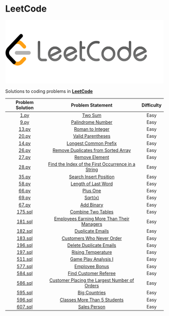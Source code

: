 # LeetCode

<p align="center">
  <img width=550" height="200" src=/assets/LeetCode.png>
</p>

Solutions to coding problems in **[LeetCode](https://leetcode.com/)**

|  Problem Solution  |                 Problem Statement                 | Difficulty |
| :----------------: | :-----------------------------------------------: | :--------: |
| [1.py](python/1.py) | [Two Sum](https://leetcode.com/problems/two-sum/) |    Easy    |
| [9.py](python/9.py) | [Palindrome Number](https://leetcode.com/problems/palindrome-number/) |    Easy    |
| [13.py](python/13.py) | [Roman to Integer](https://leetcode.com/problems/roman-to-integer/) |    Easy    |
| [20.py](python/20.py) | [Valid Parentheses](https://leetcode.com/problems/valid-parentheses/) |    Easy    |
| [14.py](python/14.py) | [Longest Common Prefix](https://leetcode.com/problems/longest-common-prefix/) |    Easy    |
| [26.py](python/26.py) | [Remove Duplicates from Sorted Array](https://leetcode.com/problems/remove-duplicates-from-sorted-array/) |    Easy    |
| [27.py](python/27.py) | [Remove Element](https://leetcode.com/problems/remove-element/) |    Easy    |
| [28.py](python/28.py) | [Find the Index of the First Occurrence in a String](https://leetcode.com/problems/find-the-index-of-the-first-occurrence-in-a-string/) |    Easy    |
| [35.py](python/35.py) | [Search Insert Position](https://leetcode.com/problems/search-insert-position/) |    Easy    |
| [58.py](python/58.py) | [Length of Last Word](https://leetcode.com/problems/length-of-last-word/) |    Easy    |
| [66.py](python/66.py) | [Plus One](https://leetcode.com/problems/plus-one/) |    Easy    |
| [69.py](python/69.py) | [Sqrt(x)](https://leetcode.com/problems/sqrtx/) |    Easy    |
| [67.py](python/67.py) | [Add Binary](https://leetcode.com/problems/add-binary/) |    Easy    |
| [175.sql](sql/175.sql) | [Combine Two Tables](https://leetcode.com/problems/combine-two-tables/) |    Easy    |
| [181.sql](sql/181.sql) | [Employees Earning More Than Their Managers](https://leetcode.com/problems/employees-earning-more-than-their-managers/) |    Easy    |
| [182.sql](sql/182.sql) | [Duplicate Emails](https://leetcode.com/problems/duplicate-emails/) |    Easy    |
| [183.sql](sql/183.sql) | [Customers Who Never Order](https://leetcode.com/problems/customers-who-never-order/) |    Easy    |
| [196.sql](sql/196.sql) | [Delete Duplicate Emails](https://leetcode.com/problems/delete-duplicate-emails/) |    Easy    |
| [197.sql](sql/197.sql) | [Rising Temperature](https://leetcode.com/problems/rising-temperature/) |    Easy    |
| [511.sql](sql/511.sql) | [Game Play Analysis I](https://leetcode.com/problems/game-play-analysis-i/) |    Easy    |
| [577.sql](sql/577.sql) | [Employee Bonus](https://leetcode.com/problems/employee-bonus/) |    Easy    |
| [584.sql](sql/584.sql) | [Find Customer Referee](https://leetcode.com/problems/find-customer-referee/) |    Easy    |
| [586.sql](sql/586.sql) | [Customer Placing the Largest Number of Orders](https://leetcode.com/problems/customer-placing-the-largest-number-of-orders/) |    Easy    |
| [595.sql](sql/595.sql) | [Big Countries](https://leetcode.com/problems/big-countries/) |    Easy    |
| [596.sql](sql/596.sql) | [Classes More Than 5 Students](https://leetcode.com/problems/classes-more-than-5-students/) |    Easy    |
| [607.sql](sql/607.sql) | [Sales Person](https://leetcode.com/problems/sales-person/) |    Easy    |